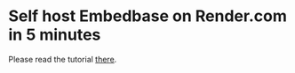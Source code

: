 # Self host Embedbase on Render.com in 5 minutes

Please read the tutorial [there](https://docs.embedbase.xyz/tutorials/self-host-on-render).
